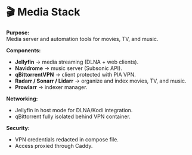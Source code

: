 # 🎬 Media Stack

**Purpose:**  
Media server and automation tools for movies, TV, and music.  

**Components:**  
- **Jellyfin** → media streaming (DLNA + web clients).  
- **Navidrome** → music server (Subsonic API).  
- **qBittorrentVPN** → client protected with PIA VPN.  
- **Radarr / Sonarr / Lidarr** → organize and index movies, TV, and music.  
- **Prowlarr** → indexer manager.  

**Networking:**  
- Jellyfin in host mode for DLNA/Kodi integration.  
- qBittorrent fully isolated behind VPN container.  

**Security:**  
- VPN credentials redacted in compose file.  
- Access proxied through Caddy.  
